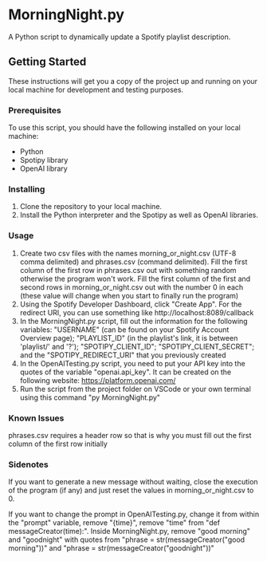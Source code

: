 # MorningNight.py

A Python script to dynamically update a Spotify playlist description.

## Getting Started

These instructions will get you a copy of the project up and running on your local machine for development and testing purposes.

### Prerequisites

To use this script, you should have the following installed on your local machine:

- Python
- Spotipy library
- OpenAI library

### Installing

1. Clone the repository to your local machine.
2. Install the Python interpreter and the Spotipy as well as OpenAI libraries.

### Usage

1. Create two csv files with the names morning_or_night.csv (UTF-8 comma delimited) and phrases.csv (command delimited). Fill the first column of the first row in phrases.csv out with something random otherwise the program won't work. Fill the first column of the first and second rows in morning_or_night.csv out with the number 0 in each (these value will change when you start to finally run the program)
2. Using the Spotify Developer Dashboard, click "Create App". For the redirect URI, you can use something like http://localhost:8089/callback
3. In the MorningNight.py script, fill out the information for the following variables: "USERNAME" (can be found on your Spotify Account Overview page); "PLAYLIST_ID" (in the playlist's link, it is between 'playlist/' and '?'); "SPOTIPY_CLIENT_ID"; "SPOTIPY_CLIENT_SECRET"; and the "SPOTIPY_REDIRECT_URI" that you previously created
4. In the OpenAITesting.py script, you need to put your API key into the quotes of the variable "openai.api_key". It can be created on the following website: https://platform.openai.com/
5. Run the script from the project folder on VSCode or your own terminal using this command "py MorningNight.py"

### Known Issues

phrases.csv requires a header row so that is why you must fill out the first column of the first row initially

### Sidenotes

If you want to generate a new message without waiting, close the execution of the program (if any) and just reset the values in morning_or_night.csv to 0.

If you want to change the prompt in OpenAITesting.py, change it from within the "prompt" variable, remove "{time}", remove "time" from "def messageCreator(time):". Inside MorningNight.py, remove "good morning" and "goodnight" with quotes from "phrase = str(messageCreator("good morning"))" and "phrase = str(messageCreator("goodnight"))"

